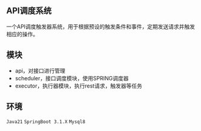 ## API调度系统

一个API调度触发器系统，用于根据预设的触发条件和事件，定期发送请求并触发相应的操作。

## 模块

- api，对接口进行管理
- scheduler，接口调度模块，使用SPRING调度器
- executor，执行器模块，执行rest请求，触发器等任务

## 环境

`Java21` `SpringBoot 3.1.X` `Mysql8`
